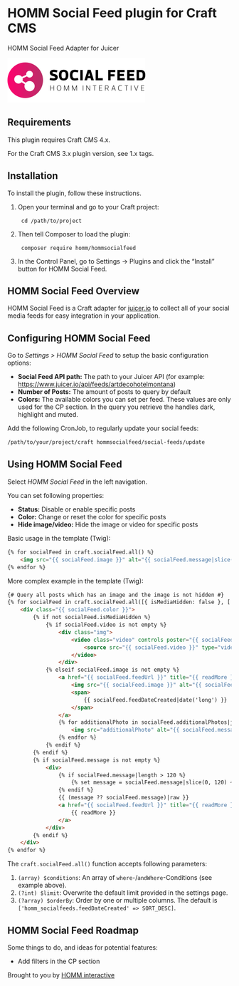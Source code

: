 # HOMM Social Feed plugin for Craft CMS

HOMM Social Feed Adapter for Juicer

![Screenshot](resources/img/plugin-logo-v2.svg)

## Requirements

This plugin requires Craft CMS 4.x.

For the Craft CMS 3.x plugin version, see 1.x tags.

## Installation

To install the plugin, follow these instructions.

1. Open your terminal and go to your Craft project:

        cd /path/to/project

2. Then tell Composer to load the plugin:

        composer require homm/hommsocialfeed

3. In the Control Panel, go to Settings → Plugins and click the “Install” button for HOMM Social Feed.

## HOMM Social Feed Overview

HOMM Social Feed is a Craft adapter for [juicer.io](https://www.juicer.io) to collect all of your social media feeds
for easy integration in your application.

## Configuring HOMM Social Feed

Go to _Settings > HOMM Social Feed_ to setup the basic configuration options:

- **Social Feed API path:** The path to your Juicer API (for example: https://www.juicer.io/api/feeds/artdecohotelmontana)
- **Number of Posts:** The amount of posts to query by default
- **Colors:** The available colors you can set per feed. These values are only used for the CP section. In the query you
  retrieve the handles dark, highlight and muted.

Add the following CronJob, to regularly update your social feeds:

```bash
/path/to/your/project/craft hommsocialfeed/social-feeds/update
```

## Using HOMM Social Feed

Select _HOMM Social Feed_ in the left navigation.

You can set following properties:

- **Status:** Disable or enable specific posts
- **Color:** Change or reset the color for specific posts
- **Hide image/video:** Hide the image or video for specific posts

Basic usage in the template (Twig):

```html
{% for socialFeed in craft.socialFeed.all() %}
    <img src="{{ socialFeed.image }}" alt="{{ socialFeed.message|slice(0, 10) }}" loading="lazy">
{% endfor %}
```

More complex example in the template (Twig):

```html
{# Query all posts which has an image and the image is not hidden #}
{% for socialFeed in craft.socialFeed.all([{ isMediaHidden: false }, ['not', { image: null }]]) %}
    <div class="{{ socialFeed.color }}">
        {% if not socialFeed.isMediaHidden %}
            {% if socialFeed.video is not empty %}
                <div class="img">
                    <video class="video" controls poster="{{ socialFeed.image }}">
                        <source src="{{ socialFeed.video }}" type="video/mp4">
                    </video>
                </div>
            {% elseif socialFeed.image is not empty %}
                <a href="{{ socialFeed.feedUrl }}" title="{{ readMore }}" target="_blank">
                    <img src="{{ socialFeed.image }}" alt="{{ socialFeed.message|slice(0, 10) }}" loading="lazy">
                    <span>                             
                        {{ socialFeed.feedDateCreated|date('long') }}
                    </span>
                </a>
                {% for additionalPhoto in socialFeed.additionalPhotos|json_decode %}
                    <img src="additionalPhoto" alt="{{ socialFeed.message|slice(0, 10) }}" loading="lazy" style="display: none;">
                {% endfor %}
            {% endif %}
        {% endif %}
        {% if socialFeed.message is not empty %}
            <div>
                {% if socialFeed.message|length > 120 %}
                    {% set message = socialFeed.message|slice(0, 120) ~ '...</p>' %}
                {% endif %}
                {{ (message ?? socialFeed.message)|raw }}
                <a href="{{ socialFeed.feedUrl }}" title="{{ readMore }}" target="_blank">
                    {{ readMore }}
                </a>
            </div>
        {% endif %}
    </div>
{% endfor %}
```

The `craft.socialFeed.all()` function accepts following parameters:

1. `(array) $conditions`: An array of `where`-/`andWhere`-Conditions (see example above).
1. `(?int) $limit`: Overwrite the default limit provided in the settings page.
1. `(?array) $orderBy`: Order by one or multiple columns. The default is `['homm_socialfeeds.feedDateCreated' => SORT_DESC]`.

## HOMM Social Feed Roadmap

Some things to do, and ideas for potential features:

* Add filters in the CP section

Brought to you by [HOMM interactive](https://github.com/HOMMinteractive)
